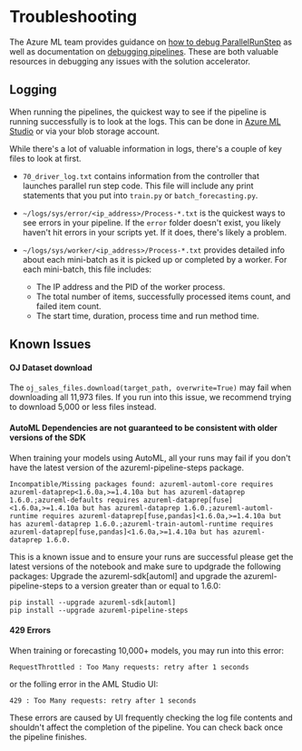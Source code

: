 # Troubleshooting

The Azure ML team provides guidance on [how to debug ParallelRunStep](https://docs.microsoft.com/en-us/azure/machine-learning/how-to-debug-parallel-run-step) as well as documentation on [debugging pipelines](https://docs.microsoft.com/en-us/azure/machine-learning/how-to-debug-pipelines#testing-scripts-locally). These are both valuable resources in debugging any issues with the solution accelerator.

## Logging

When running the pipelines, the quickest way to see if the pipeline is running successfully is to look at the logs. This can be done in [Azure ML Studio](https://ml.azure.com) or via your blob storage account.

While there's a lot of valuable information in logs, there's a couple of key files to look at first.

- ```70_driver_log.txt``` contains information from the controller that launches parallel run step code. This file will include any print statements that you put into ```train.py``` or ```batch_forecasting.py```.

- ```~/logs/sys/error/<ip_address>/Process-*.txt``` is the quickest ways to see errors in your pipeline. If the ```error``` folder doesn't exist, you likely haven't hit errors in your scripts yet. If it does, there's likely a problem.

- ```~/logs/sys/worker/<ip_address>/Process-*.txt``` provides detailed info about each mini-batch as it is picked up or completed by a worker. For each mini-batch, this file includes:
  - The IP address and the PID of the worker process.
  - The total number of items, successfully processed items count, and failed item count.
  - The start time, duration, process time and run method time.

## Known Issues

#### OJ Dataset download

The ```oj_sales_files.download(target_path, overwrite=True)``` may fail when downloading all 11,973 files. If you run into this issue, we recommend trying to download 5,000 or less files instead.


#### AutoML Dependencies are not guaranteed to be consistent with older versions of the SDK
When training your models using AutoML, all your runs may fail if you don't have the latest version of the  azureml-pipeline-steps package.

```
Incompatible/Missing packages found: azureml-automl-core requires azureml-dataprep<1.6.0a,>=1.4.10a but has azureml-dataprep 1.6.0.;azureml-defaults requires azureml-dataprep[fuse]<1.6.0a,>=1.4.10a but has azureml-dataprep 1.6.0.;azureml-automl-runtime requires azureml-dataprep[fuse,pandas]<1.6.0a,>=1.4.10a but has azureml-dataprep 1.6.0.;azureml-train-automl-runtime requires azureml-dataprep[fuse,pandas]<1.6.0a,>=1.4.10a but has azureml-dataprep 1.6.0.
```

This is a known issue and to ensure your runs are successful please get the latest versions of the notebook and make sure to updgrade the following packages:
Upgrade  the azureml-sdk[automl] and upgrade the azureml-pipeline-steps to a version greater than or equal to 1.6.0: 

```
pip install --upgrade azureml-sdk[automl]
pip install --upgrade azureml-pipeline-steps
```

#### 429 Errors

 When training or forecasting 10,000+ models, you may run into this error:

 ```
 RequestThrottled : Too Many requests: retry after 1 seconds
 ```

  or the folling error in the AML Studio UI:

  ```
  429 : Too Many requests: retry after 1 seconds
  ```

These errors are caused by UI frequently checking the log file contents and shouldn't affect the completion of the pipeline. You can check back once the pipeline finishes.
